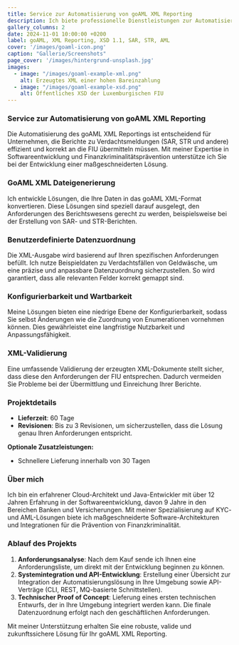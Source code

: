 ```yaml
---
title: Service zur Automatisierung von goAML XML Reporting
description: Ich biete professionelle Dienstleistungen zur Automatisierung von goAML XML Reporting, einschließlich Datenkonvertierung, benutzerdefinierter Datenzuordnung und XML-Validierung.
gallery_columns: 2
date: 2024-11-01 10:00:00 +0200
label: goAML, XML Reporting, XSD 1.1, SAR, STR, AML
cover: '/images/goaml-icon.png'
caption: "Gallerie/Screenshots"
page_cover: '/images/hintergrund-unsplash.jpg'
images:
  - image: "/images/goaml-example-xml.png"
    alt: Erzeugtes XML einer hohen Bareinzahlung
  - image: "/images/goaml-example-xsd.png"
    alt: Öffentliches XSD der Luxemburgischen FIU
---
```


### Service zur Automatisierung von goAML XML Reporting

Die Automatisierung des goAML XML Reportings ist entscheidend für Unternehmen, die Berichte zu Verdachtsmeldungen (SAR, STR und andere) effizient und korrekt an die FIU übermitteln müssen. Mit meiner Expertise in Softwareentwicklung und Finanzkriminalitätsprävention unterstütze ich Sie bei der Entwicklung einer maßgeschneiderten Lösung.

### GoAML XML Dateigenerierung

Ich entwickle Lösungen, die Ihre Daten in das goAML XML-Format konvertieren. Diese Lösungen sind speziell darauf ausgelegt, den Anforderungen des Berichtswesens gerecht zu werden, beispielsweise bei der Erstellung von SAR- und STR-Berichten.

### Benutzerdefinierte Datenzuordnung

Die XML-Ausgabe wird basierend auf Ihren spezifischen Anforderungen befüllt. Ich nutze Beispieldaten zu Verdachtsfällen von Geldwäsche, um eine präzise und anpassbare Datenzuordnung sicherzustellen. So wird garantiert, dass alle relevanten Felder korrekt gemappt sind.

### Konfigurierbarkeit und Wartbarkeit

Meine Lösungen bieten eine niedrige Ebene der Konfigurierbarkeit, sodass Sie selbst Änderungen wie die Zuordnung von Enumerationen vornehmen können. Dies gewährleistet eine langfristige Nutzbarkeit und Anpassungsfähigkeit.

### XML-Validierung

Eine umfassende Validierung der erzeugten XML-Dokumente stellt sicher, dass diese den Anforderungen der FIU entsprechen. Dadurch vermeiden Sie Probleme bei der Übermittlung und Einreichung Ihrer Berichte.

### Projektdetails

- **Lieferzeit**: 60 Tage
- **Revisionen**: Bis zu 3 Revisionen, um sicherzustellen, dass die Lösung genau Ihren Anforderungen entspricht.

**Optionale Zusatzleistungen:**
- Schnellere Lieferung innerhalb von 30 Tagen

### Über mich

Ich bin ein erfahrener Cloud-Architekt und Java-Entwickler mit über 12 Jahren Erfahrung in der Softwareentwicklung, davon 9 Jahre in den Bereichen Banken und Versicherungen. Mit meiner Spezialisierung auf KYC- und AML-Lösungen biete ich maßgeschneiderte Software-Architekturen und Integrationen für die Prävention von Finanzkriminalität.

### Ablauf des Projekts

1. **Anforderungsanalyse**: Nach dem Kauf sende ich Ihnen eine Anforderungsliste, um direkt mit der Entwicklung beginnen zu können.
2. **Systemintegration und API-Entwicklung**: Erstellung einer Übersicht zur Integration der Automatisierungslösung in Ihre Umgebung sowie API-Verträge (CLI, REST, MQ-basierte Schnittstellen).
3. **Technischer Proof of Concept**: Lieferung eines ersten technischen Entwurfs, der in Ihre Umgebung integriert werden kann. Die finale Datenzuordnung erfolgt nach den geschäftlichen Anforderungen.

Mit meiner Unterstützung erhalten Sie eine robuste, valide und zukunftssichere Lösung für Ihr goAML XML Reporting.
